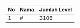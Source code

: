 | No | Nama            | Jumlah Level |
|----|-----------------|--------------|
| 1  | #    |    3106        |
